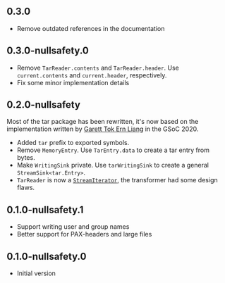 ## 0.3.0

- Remove outdated references in the documentation

## 0.3.0-nullsafety.0

- Remove `TarReader.contents` and `TarReader.header`. Use `current.contents` and `current.header`, respectively.
- Fix some minor implementation details

## 0.2.0-nullsafety

Most of the tar package has been rewritten, it's now based on the
implementation written by [Garett Tok Ern Liang](https://github.com/walnutdust)
in the GSoC 2020.

- Added `tar` prefix to exported symbols.
- Remove `MemoryEntry`. Use `TarEntry.data` to create a tar entry from bytes.
- Make `WritingSink` private. Use `tarWritingSink` to create a general `StreamSink<tar.Entry>`.
- `TarReader` is now a [`StreamIterator`](https://api.dart.dev/stable/2.10.4/dart-async/StreamIterator-class.html),
  the transformer had some design flaws.

## 0.1.0-nullsafety.1

- Support writing user and group names
- Better support for PAX-headers and large files

## 0.1.0-nullsafety.0

- Initial version
